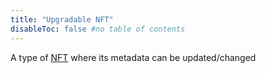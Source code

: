 ```yaml
---
title: "Upgradable NFT"
disableToc: false #no table of contents
---
```


A type of [NFT](notes/NFT.md) where its metadata can be updated/changed